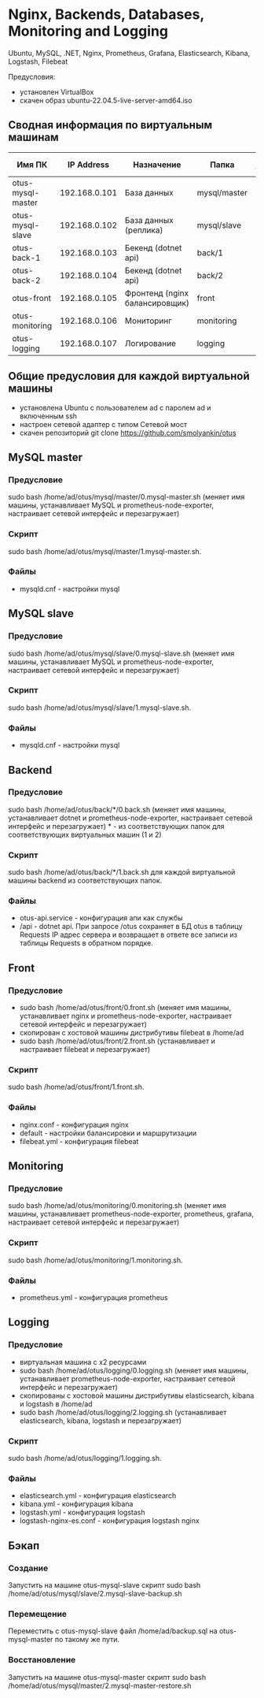 # Nginx, Backends, Databases, Monitoring and Logging

Ubuntu, MySQL, .NET, Nginx, Prometheus, Grafana, Elasticsearch, Kibana, Logstash, Filebeat

Предусловия:
- установлен VirtualBox
- скачен образ ubuntu-22.04.5-live-server-amd64.iso

## Сводная информация по виртуальным машинам
| Имя ПК            | IP Address | Назначение                     | Папка          | Порядок установки |Порты |
|-------------------|------------|--------------------------------|----------------|-------------------|-|
| otus-mysql-master | 192.168.0.101 | База данных                    | mysql/master | 1                 |3306 |
| otus-mysql-slave  | 192.168.0.102 | База данных (реплика)          | mysql/slave  | 2                 |3306 |
| otus-back-1         | 192.168.0.103 | Бекенд (dotnet api)            | back/1       | 3                 |8080 |
| otus-back-2        | 192.168.0.104 | Бекенд (dotnet api)            | back/2       | 4                 |8080 |
| otus-front        | 192.168.0.105 | Фронтенд (nginx балансировщик) | front        | 5                 |8080 |
| otus-monitoring   | 192.168.0.106 | Мониторинг                     | monitoring   | 6                 |3000 (admin/admin) |
| otus-logging      | 192.168.0.107 | Логирование                    | logging      | 7                 |9200; 5601 |

## Общие предусловия для каждой виртуальной машины
- установлена Ubuntu с пользователем ad с паролем ad и включенным ssh
- настроен сетевой адаптер с типом Сетевой мост
- скачен репозиторий git clone https://github.com/smolyankin/otus

## MySQL master

### Предусловие
sudo bash /home/ad/otus/mysql/master/0.mysql-master.sh (меняет имя машины, устанавливает MySQL и prometheus-node-exporter, настраивает сетевой интерфейс и перезагружает)

### Скрипт
sudo bash /home/ad/otus/mysql/master/1.mysql-master.sh.

### Файлы
- mysqld.cnf - настройки mysql

## MySQL slave

### Предусловие
sudo bash /home/ad/otus/mysql/slave/0.mysql-slave.sh (меняет имя машины, устанавливает MySQL и prometheus-node-exporter, настраивает сетевой интерфейс и перезагружает)

### Скрипт
sudo bash /home/ad/otus/mysql/slave/1.mysql-slave.sh.

### Файлы
- mysqld.cnf - настройки mysql

## Backend

### Предусловие
sudo bash /home/ad/otus/back/*/0.back.sh (меняет имя машины, устанавливает dotnet и prometheus-node-exporter, настраивает сетевой интерфейс и перезагружает) * - из соответствующих папок для соответствующих виртуальных машин (1 и 2)

### Скрипт
sudo bash /home/ad/otus/back/*/1.back.sh для каждой виртуальной машины backend из соответствующих папок.

### Файлы
- otus-api.service - конфигурация апи как службы
- /api - dotnet api. При запросе /otus сохраняет в БД otus в таблицу Requests IP адрес сервера и возвращает в ответе все записи из таблицы Requests в обратном порядке.

## Front

### Предусловие
- sudo bash /home/ad/otus/front/0.front.sh (меняет имя машины, устанавливает nginx и prometheus-node-exporter, настраивает сетевой интерфейс и перезагружает)
- скопирован с хостовой машины дистрибутивы filebeat в /home/ad
- sudo bash /home/ad/otus/front/2.front.sh (устанавливает и настраивает filebeat и перезагружает)

### Скрипт
sudo bash /home/ad/otus/front/1.front.sh.

### Файлы
- nginx.conf - конфигурация nginx
- default - настройки балансировки и маршрутизации
- filebeat.yml - конфигурация filebeat

## Monitoring

### Предусловие
sudo bash /home/ad/otus/monitoring/0.monitoring.sh (меняет имя машины, устанавливает prometheus-node-exporter, prometheus, grafana, настраивает сетевой интерфейс и перезагружает)

### Скрипт
sudo bash /home/ad/otus/monitoring/1.monitoring.sh.

### Файлы
- prometheus.yml - конфигурация prometheus

## Logging

### Предусловие
- виртуальная машина с х2 ресурсами
- sudo bash /home/ad/otus/logging/0.logging.sh (меняет имя машины, устанавливает prometheus-node-exporter, настраивает сетевой интерфейс и перезагружает)
- скопированы с хостовой машины дистрибутивы elasticsearch, kibana и logstash в /home/ad
- sudo bash /home/ad/otus/logging/2.logging.sh (устанавливает elasticsearch, kibana, logstash и перезагружает)

### Скрипт
sudo bash /home/ad/otus/logging/1.logging.sh.

### Файлы
- elasticsearch.yml - конфигурация elasticsearch
- kibana.yml - конфигурация kibana
- logstash.yml - конфигурация logstash
- logstash-nginx-es.conf - конфигурация logstash nginx

## Бэкап
### Создание
Запустить на машине otus-mysql-slave скрипт sudo bash /home/ad/otus/mysql/slave/2.mysql-slave-backup.sh

### Перемещение
Переместить с otus-mysql-slave файл /home/ad/backup.sql на otus-mysql-master по такому же пути.

### Восстановление
Запустить на машине otus-mysql-master скрипт sudo bash /home/ad/otus/mysql/master/2.mysql-master-restore.sh
